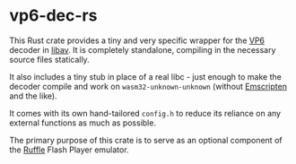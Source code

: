 # vp6-dec-rs

This Rust crate provides a tiny and very specific wrapper for the [VP6](https://en.wikipedia.org/wiki/VP6) decoder in [libav](https://libav.org).
It is completely standalone, compiling in the necessary source files statically.

It also includes a tiny stub in place of a real libc - just enough to make the decoder compile and work on `wasm32-unknown-unknown` (without [Emscripten](https://emscripten.org/) and the like).

It comes with its own hand-tailored `config.h` to reduce its reliance on any external functions as much as possible.

The primary purpose of this crate is to serve as an optional component of the [Ruffle](https://ruffle.rs/) Flash Player emulator.
